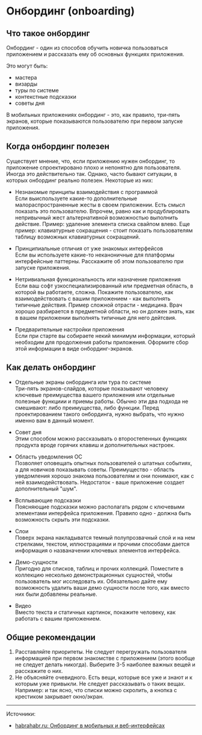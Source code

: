 # Онбординг (onboarding)


## Что такое онбординг

Онбординг - один из способов обучить новичка пользоваться приложением и рассказать ему об основных функциях приложения.

Это могут быть:

- мастера
- визарды
- туры по системе
- контекстные подсказки
- советы дня

В мобильных приложениях онбординг - это, как правило, три-пять экранов, которые показываются пользователю при первом запуске приложения.


## Когда онбординг полезен

Существует мнение, что, если приложению нужен онбординг, то приложение спроектировано плохо и непонятно для пользователя. Иногда это действительно так. Однако, часто бывают ситуации, в которых онбординг реально полезен. Некоторые из них:

- Незнакомые принципы взаимодействия с программой  
  Если выиспользуете какие-то дополнительные малораспространенные жесты в своем приложении. Есть смысл показать это пользователю. Впрочем, равно как и продублировать непривычный жест альтернативной возможностью выполнить действие. Пример: удаление элемента списка свайпом влево. Еще пример: клавиатурные сокращения - стоит показать пользователям таблицу возможных клавиатурных сокращений.

- Принципиальные отличия от уже знакомых интерфейсов  
  Если вы используете какие-то неканоничные для платформы интерфейсные паттерны. Расскажите об этом пользователю при запуске приложения.

- Нетривиальная функциональность или назначение приложения  
  Если ваш софт узкоспециализированный или предметная область, в которой вы работаете, сложна. Покажите пользователю, как взаимодействовать с вашим приложением - как выполнять типичные действия. Пример сложной отрасти - медицина. Врач хорошо разбирается в предметной области, но он должен знать, как в вашем приложении выполнять типичные для него дейтсвия.

- Предварительные настройки приложения  
  Если при старте вы собираете некий минимум информации, который необходим для продолжения работы приложения. Оформите сбор этой информации в виде онбординг-экранов.


## Как делать онбординг

- Отдельные экраны онбординга или тура по системе  
  Три-пять экранов-слайдов, которые показывают человеку ключевые преимущества вашего приложения или отдельные полезные функциии и приемы работы. Обычно эти два подхода не смешивают: либо преимущества, либо функции. Перед проектированием такого онбординга, нужно выбрать, что нужно именно вам в данный момент.

- Совет дня  
  Этим способом можно рассказывать о второстепенных функциях продукта вроде горячих клавиш и дополнительных настроек.

- Область уведомления ОС  
  Позволяет оповещать опытных пользователей о штатных событиях, а для новичков показывать советы. Преимущество - область уведомления хорошо знакома пользователям и они понимают, как с ней взаимодействовать. Недостаток - ваше приложение создает дополнительный "шум".

- Всплывающие подсказки  
  Поясняющие подсказки можно располагать рядом с ключевыми элементами интерфейса приложения. Правило одно - должна быть возможность скрыть эти подсказки.

- Слои  
  Поверх экрана накладыватся темный полупрозвачный слой и на нем стрелками, текстом, иллюстрациями и прочими способами дается информация о названачении ключевых элементов интерфейса.

- Демо-сущности  
  Пригодно для списков, таблиц и прочих коллекций. Поместите в коллекцию несколько демонстрационных сущностей, чтобы пользователь мог исследовать их. Обязательно дайте ему возможность удалить ваши демо сущности после того, как вместо них были добавлены реальные.

- Видео  
  Вместо текста и статичных картинок, покажите человеку, как работать с вашим приложением.


## Общие рекомендации

1. Расставляйте приоритеты. Не следует перегружать пользователя информацией при первом знакомстве с приложением (этого вообще не следует делать никогда). Выберите 3-5 наиболее важных вещей и расскажите о них.
2. Не объясняйте очевидного. Есть вещи, которые все уже и знают и к которым уже привыкли. Не следует рассказывать о таких вещах. Например: и так ясно, что списки можно скролить, а кнопка с крестиком закрывает окно/экран.


---

Источники:

- [habrahabr.ru: Онбординг в мобильных и веб-интерфейсах](https://habrahabr.ru/post/238965/)
